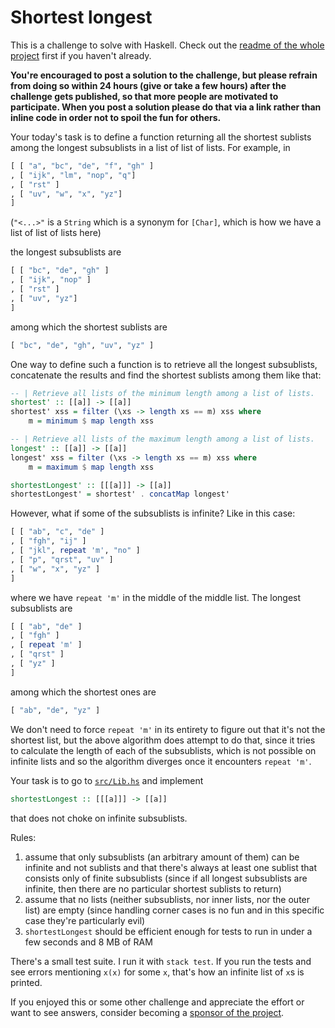# Shortest longest

This is a challenge to solve with Haskell. Check out the [readme of the whole project](../README.md) first if you haven't already.

**You're encouraged to post a solution to the challenge, but please refrain from doing so within 24 hours (give or take a few hours) after the challenge gets published, so that more people are motivated to participate. When you post a solution please do that via a link rather than inline code in order not to spoil the fun for others.**

Your today's task is to define a function returning all the shortest sublists among the longest subsublists in a list of list of lists. For example, in

```haskell
[ [ "a", "bc", "de", "f", "gh" ]
, [ "ijk", "lm", "nop", "q"]
, [ "rst" ]
, [ "uv", "w", "x", "yz"]
]
```

(`"<...>"` is a `String` which is a synonym for `[Char]`, which is how we have a list of list of lists here)

the longest subsublists are

```haskell
[ [ "bc", "de", "gh" ]
, [ "ijk", "nop" ]
, [ "rst" ]
, [ "uv", "yz"]
]
```

among which the shortest sublists are

```haskell
[ "bc", "de", "gh", "uv", "yz" ]
```

One way to define such a function is to retrieve all the longest subsublists, concatenate the results and find the shortest sublists among them like that:

```haskell
-- | Retrieve all lists of the minimum length among a list of lists.
shortest' :: [[a]] -> [[a]]
shortest' xss = filter (\xs -> length xs == m) xss where
    m = minimum $ map length xss

-- | Retrieve all lists of the maximum length among a list of lists.
longest' :: [[a]] -> [[a]]
longest' xss = filter (\xs -> length xs == m) xss where
    m = maximum $ map length xss

shortestLongest' :: [[[a]]] -> [[a]]
shortestLongest' = shortest' . concatMap longest'
```

However, what if some of the subsublists is infinite? Like in this case:

```haskell
[ [ "ab", "c", "de" ]
, [ "fgh", "ij" ]
, [ "jkl", repeat 'm', "no" ]
, [ "p", "qrst", "uv" ]
, [ "w", "x", "yz" ]
]
```

where we have `repeat 'm'` in the middle of the middle list. The longest subsublists are

```haskell
[ [ "ab", "de" ]
, [ "fgh" ]
, [ repeat 'm' ]
, [ "qrst" ]
, [ "yz" ]
]
```

among which the shortest ones are

```haskell
[ "ab", "de", "yz" ]
```

We don't need to force `repeat 'm'` in its entirety to figure out that it's not the shortest list, but the above algorithm does attempt to do that, since it tries to calculate the length of each of the subsublists, which is not possible on infinite lists and so the algorithm diverges once it encounters `repeat 'm'`.

Your task is to go to [`src/Lib.hs`](./src/Lib.hs) and implement

```haskell
shortestLongest :: [[[a]]] -> [[a]]
```

that does not choke on infinite subsublists.

Rules:

1. assume that only subsublists (an arbitrary amount of them) can be infinite and not sublists and that there's always at least one sublist that consists only of finite subsublists (since if all longest subsublists are infinite, then there are no particular shortest sublists to return)
2. assume that no lists (neither subsublists, nor inner lists, nor the outer list) are empty (since handling corner cases is no fun and in this specific case they're particularly evil)
3. `shortestLongest` should be efficient enough for tests to run in under a few seconds and 8 MB of RAM

There's a small test suite. I run it with `stack test`. If you run the tests and see errors mentioning `x(x)` for some `x`, that's how an infinite list of `x`s is printed.

If you enjoyed this or some other challenge and appreciate the effort or want to see answers, consider becoming a [sponsor of the project](https://github.com/sponsors/effectfully-ou).
